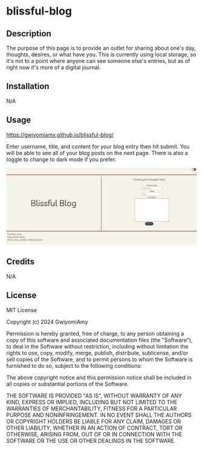 # blissful-blog

## Description

The purpose of this page is to provide an outlet for sharing about one's day, thoughts, desires, or what have you. This is currently using local storage, so it's not to a point where anyone can see someone else's entries, but as of right now it's more of a digital journal. 

## Installation

N/A

## Usage

https://gwiyomiamy.github.io/blissful-blog/

Enter username, title, and content for your blog entry then hit submit. You will be able to see all of your blog posts on the next page. There is also a toggle to change to dark mode if you prefer.
    
![Landing page of Blissful Blog](./assets/screenshot.png)

## Credits

N/A

## License

MIT License

Copyright (c) 2024 GwiyomiAmy

Permission is hereby granted, free of charge, to any person obtaining a copy
of this software and associated documentation files (the "Software"), to deal
in the Software without restriction, including without limitation the rights
to use, copy, modify, merge, publish, distribute, sublicense, and/or sell
copies of the Software, and to permit persons to whom the Software is
furnished to do so, subject to the following conditions:

The above copyright notice and this permission notice shall be included in all
copies or substantial portions of the Software.

THE SOFTWARE IS PROVIDED "AS IS", WITHOUT WARRANTY OF ANY KIND, EXPRESS OR
IMPLIED, INCLUDING BUT NOT LIMITED TO THE WARRANTIES OF MERCHANTABILITY,
FITNESS FOR A PARTICULAR PURPOSE AND NONINFRINGEMENT. IN NO EVENT SHALL THE
AUTHORS OR COPYRIGHT HOLDERS BE LIABLE FOR ANY CLAIM, DAMAGES OR OTHER
LIABILITY, WHETHER IN AN ACTION OF CONTRACT, TORT OR OTHERWISE, ARISING FROM,
OUT OF OR IN CONNECTION WITH THE SOFTWARE OR THE USE OR OTHER DEALINGS IN THE
SOFTWARE.